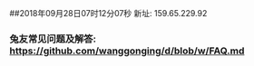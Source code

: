##2018年09月28日07时12分07秒 新址: 159.65.229.92
### 兔友常见问题及解答: https://github.com/wanggonging/d/blob/w/FAQ.md
